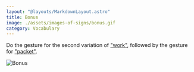 ```yaml
---
layout: "@layouts/MarkdownLayout.astro"
title: Bonus
image: ./assets/images-of-signs/bonus.gif
category: Vocabulary
---
```


Do the gesture for the second variation of ["work"](./work#variation-2),
followed by the gesture for ["packet"](./packet).

![Bonus](@signs/bonus.gif)
